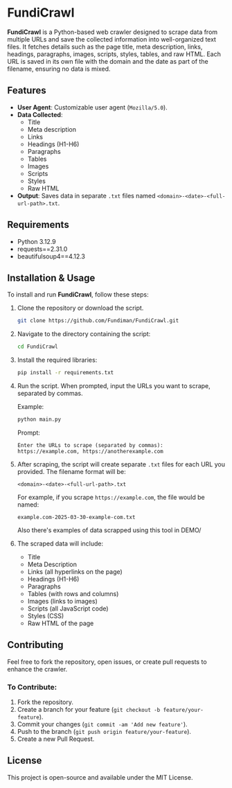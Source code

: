 # **FundiCrawl**

**FundiCrawl** is a Python-based web crawler designed to scrape data from multiple URLs and save the collected information into well-organized text files. It fetches details such as the page title, meta description, links, headings, paragraphs, images, scripts, styles, tables, and raw HTML. Each URL is saved in its own file with the domain and the date as part of the filename, ensuring no data is mixed.

## **Features**

- **User Agent**: Customizable user agent (`Mozilla/5.0`).
- **Data Collected**: 
  - Title
  - Meta description
  - Links
  - Headings (H1-H6)
  - Paragraphs
  - Tables
  - Images
  - Scripts
  - Styles
  - Raw HTML
- **Output**: Saves data in separate `.txt` files named `<domain>-<date>-<full-url-path>.txt`.

## **Requirements**

- Python 3.12.9
- requests==2.31.0
- beautifulsoup4==4.12.3

## **Installation & Usage**

To install and run **FundiCrawl**, follow these steps:

1. Clone the repository or download the script.
    ```bash
    git clone https://github.com/Fundiman/FundiCrawl.git
    ```

2. Navigate to the directory containing the script:
    ```bash
    cd FundiCrawl
    ```

3. Install the required libraries:
    ```bash
    pip install -r requirements.txt
    ```

4. Run the script. When prompted, input the URLs you want to scrape, separated by commas.

    Example:
    ```bash
    python main.py
    ```

    Prompt:
    ```
    Enter the URLs to scrape (separated by commas): https://example.com, https://anotherexample.com
    ```

5. After scraping, the script will create separate `.txt` files for each URL you provided. The filename format will be:

    ```
    <domain>-<date>-<full-url-path>.txt
    ```

    For example, if you scrape `https://example.com`, the file would be named:
    ```
    example.com-2025-03-30-example-com.txt
    ```
    Also there's examples of data scrapped using this tool in DEMO/

6. The scraped data will include:
    - Title
    - Meta Description
    - Links (all hyperlinks on the page)
    - Headings (H1-H6)
    - Paragraphs
    - Tables (with rows and columns)
    - Images (links to images)
    - Scripts (all JavaScript code)
    - Styles (CSS)
    - Raw HTML of the page

## **Contributing**

Feel free to fork the repository, open issues, or create pull requests to enhance the crawler.

### **To Contribute:**
1. Fork the repository.
2. Create a branch for your feature (`git checkout -b feature/your-feature`).
3. Commit your changes (`git commit -am 'Add new feature'`).
4. Push to the branch (`git push origin feature/your-feature`).
5. Create a new Pull Request.

## **License**

This project is open-source and available under the MIT License.